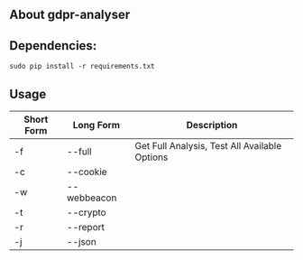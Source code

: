 ## About gdpr-analyser 

## Dependencies:

```
sudo pip install -r requirements.txt
```

## Usage

Short Form    | Long Form     | Description
------------- | ------------- |-------------
-f            | --full        | Get Full Analysis, Test All Available Options
-c            | --cookie      | 
-w            | --webbeacon   | 
-t            | --crypto      | 
-r            | --report      | 
-j            | --json        | 
